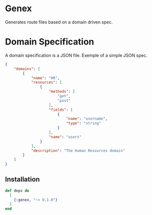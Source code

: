 # Genex

Generates route files based on a domain driven spec.

# Domain Specification

A domain specification is a JSON file. Exemple of a simple JSON spec.

```json
{
    "domains": [
        {
            "name": "HR",
            "resources": [
                {
                    "methods": [
                        "get",
                        "post"
                    ],
                    "fields": [
                        {
                            "name": "username",
                            "type": "string"
                        }
                    ],
                    "name": "users"
                }
            ],
            "description": "The Human Resources domain"
        }
    ]
}
```


## Installation

```elixir
def deps do
  [
    {:genex, "~> 0.1.0"}
  ]
end
```

